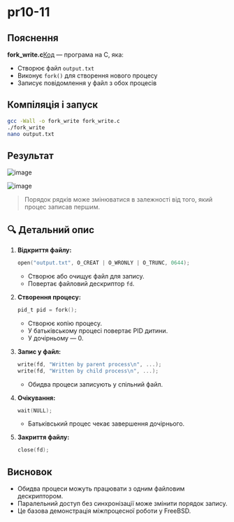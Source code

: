# pr10-11
## Пояснення

**fork_write.c**[Код](https://github.com/VladHume/pr10-11/blob/main/fork_write.c) — програма на C, яка:
- Створює файл `output.txt`
- Виконує `fork()` для створення нового процесу
- Записує повідомлення у файл з обох процесів

## Компіляція і запуск

```sh
gcc -Wall -o fork_write fork_write.c
./fork_write
nano output.txt
```

## Результат

![image](https://github.com/user-attachments/assets/efe3db7a-9431-41fd-950f-d39b1be1b5ef)

![image](https://github.com/user-attachments/assets/8fca338a-a0af-400c-b466-534220559b1b)

> Порядок рядків може змінюватися в залежності від того, який процес записав першим.

## 🔍 Детальний опис

1. **Відкриття файлу:**
   ```c
   open("output.txt", O_CREAT | O_WRONLY | O_TRUNC, 0644);
   ```
   - Створює або очищує файл для запису.
   - Повертає файловий дескриптор `fd`.

2. **Створення процесу:**
   ```c
   pid_t pid = fork();
   ```
   - Створює копію процесу.
   - У батьківському процесі повертає PID дитини.
   - У дочірньому — 0.

3. **Запис у файл:**
   ```c
   write(fd, "Written by parent process\n", ...);
   write(fd, "Written by child process\n", ...);
   ```
   - Обидва процеси записують у спільний файл.

4. **Очікування:**
   ```c
   wait(NULL);
   ```
   - Батьківський процес чекає завершення дочірнього.

5. **Закриття файлу:**
   ```c
   close(fd);
   ```

## Висновок

- Обидва процеси можуть працювати з одним файловим дескриптором.
- Паралельний доступ без синхронізації може змінити порядок запису.
- Це базова демонстрація міжпроцесної роботи у FreeBSD.



